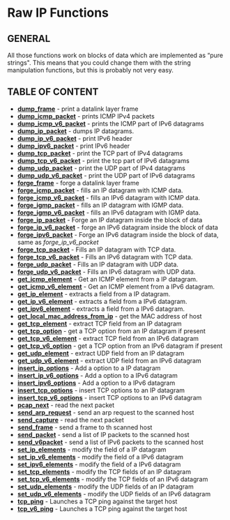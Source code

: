 # Raw IP Functions

## GENERAL

All those functions work on blocks of data which are implemented as “pure strings". This means that you could change them with the string manipulation functions, but this is probably not very easy.

## TABLE OF CONTENT

- **[dump_frame](dump_frame.md)** - print a datalink layer frame
- **[dump_icmp_packet](dump_icmp_packet.md)** - prints ICMP IPv4 packets
- **[dump_icmp_v6_packet](dump_icmp_v6_packet.md)** - prints the ICMP part of IPv6 datagrams
- **[dump_ip_packet](dump_ip_packet.md)** - dumps IP datagrams.
- **[dump_ip_v6_packet](dump_ip_v6_packet.md)** - print IPv6 header
- **[dump_ipv6_packet](dump_ipv6_packet.md)** - print IPv6 header
- **[dump_tcp_packet](dump_tcp_packet.md)** - print the TCP part of IPv4 datagrams
- **[dump_tcp_v6_packet](dump_tcp_v6_packet.md)** - print the tcp part of IPv6 datagrams
- **[dump_udp_packet](dump_udp_packet.md)** - print the UDP part of IPv4 datagrams
- **[dump_udp_v6_packet](dump_udp_v6_packet.md)** - print the UDP part of IPv6 datagrams
- **[forge_frame](forge_frame.md)** - forge a datalink layer frame
- **[forge_icmp_packet](forge_icmp_packet.md)** - fills an IP datagram with ICMP data.
- **[forge_icmp_v6_packet](forge_icmp_v6_packet.md)** - fills an IPv6 datagram with ICMP data.
- **[forge_igmp_packet](forge_igmp_packet.md)** - fills an IP datagram with IGMP data.
- **[forge_igmp_v6_packet](forge_igmp_v6_packet.md)** - fills an IPv6 datagram with IGMP data.
- **[forge_ip_packet](forge_ip_packet.md)** - Forge an IP datagram inside the block of data
- **[forge_ip_v6_packet](forge_ip_v6_packet.md)** - forge an IPv6 datagram inside the block of data
- **[forge_ipv6_packet](forge_ipv6_packet.md)** - Forge an IPv6 datagram inside the block of data, same as *forge_ip_v6_packet*
- **[forge_tcp_packet](forge_tcp_packet.md)** - Fills an IP datagram with TCP data.
- **[forge_tcp_v6_packet](forge_tcp_v6_packet.md)** - Fills an IPv6 datagram with TCP data.
- **[forge_udp_packet](forge_udp_packet.md)** - Fills an IP datagram with UDP data.
- **[forge_udp_v6_packet](forge_udp_v6_packet.md)** - Fills an IPv6 datagram with UDP data.
- **[get_icmp_element](get_icmp_element.md)** - Get an ICMP element from a IP datagram.
- **[get_icmp_v6_element](get_icmp_v6_element.md)** - Get an ICMP element from a IPv6 datagram.
- **[get_ip_element](get_ip_element.md)** - extracts a field from a IP datagram.
- **[get_ip_v6_element](get_ip_v6_element.md)** - extracts a field from a IPv6 datagram.
- **[get_ipv6_element](get_ipv6_element.md)** - extracts a field from a IPv6 datagram.
- **[get_local_mac_address_from_ip](get_local_mac_address_from_ip.md)** - get the MAC address of host
- **[get_tcp_element](get_tcp_element.md)** - extract TCP field from an IP datagram
- **[get_tcp_option](get_tcp_option.md)** - get a TCP option from an IP datagram if present
- **[get_tcp_v6_element](get_tcp_v6_element.md)** - extract TCP field from an IPv6 datagram
- **[get_tcp_v6_option](get_tcp_v6_option.md)** - get a TCP option from an IPv6 datagram if present
- **[get_udp_element](get_udp_element.md)** - extract UDP field from an IP datagram
- **[get_udp_v6_element](get_udp_v6_element.md)** - extract UDP field from an IPv6 datagram
- **[insert_ip_options](insert_ip_options.md)** - Add a option to a IP datagram
- **[insert_ip_v6_options](insert_ip_v6_options.md)** - Add a option to a IPv6 datagram
- **[insert_ipv6_options](insert_ipv6_options.md)** - Add a option to a IPv6 datagram
- **[insert_tcp_options](insert_tcp_options.md)** - insert TCP options to an IP datagram
- **[insert_tcp_v6_options](insert_tcp_v6_options.md)** - insert TCP options to an IPv6 datagram
- **[pcap_next](pcap_next.md)** - read the next packet
- **[send_arp_request](send_arp_request.md)** - send an arp request to the scanned host
- **[send_capture](send_capture.md)** - read the next packet
- **[send_frame](send_frame.md)** - send a frame to th  scanned host
- **[send_packet](send_packet.md)** - send a list of IP packets to the scanned host
- **[send_v6packet](send_v6packet.md)** - send a list of IPv6 packets to the scanned host
- **[set_ip_elements](set_ip_elements.md)** - modify the field of a IP datagram
- **[set_ip_v6_elements](set_ip_v6_elements.md)** - modify the field of a IPv6 datagram
- **[set_ipv6_elements](set_ipv6_elements.md)** - modify the field of a IPv6 datagram
- **[set_tcp_elements](set_tcp_elements.md)** - modify the TCP fields of an IP datagram
- **[set_tcp_v6_elements](set_tcp_v6_elements.md)** - modify the TCP fields of an IPv6 datagram
- **[set_udp_elements](set_udp_elements.md)** - modify the UDP fields of an IP datagram
- **[set_udp_v6_elements](set_udp_v6_elements.md)** - modify the UDP fields of an IPv6 datagram
- **[tcp_ping](tcp_ping.md)** - Launches a TCP ping against the target host
- **[tcp_v6_ping](tcp_v6_ping.md)** - Launches a TCP ping against the target host
